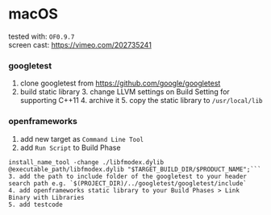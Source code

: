

# macOS
tested with: `OF0.9.7`  
screen cast: https://vimeo.com/202735241

### googletest
1. clone googletest from https://github.com/google/googletest
2. build static library
	3. change LLVM settings on Build Setting for supporting C++11 
	4. archive it
	5. copy the static library to `/usr/local/lib`


### openframeworks
1. add new target as `Command Line Tool`
2. add `Run Script` to Build Phase  
```cp -f ../../../libs/fmodex/lib/osx/libfmodex.dylib "$TARGET_BUILD_DIR/libfmodex.dylib";
install_name_tool -change ./libfmodex.dylib @executable_path/libfmodex.dylib "$TARGET_BUILD_DIR/$PRODUCT_NAME";```
3. add the path to include folder of the googletest to your header search path e.g. `$(PROJECT_DIR)/../googletest/googletest/include`
4. add openframeworks static library to your Build Phases > Link Binary with Libraries
5. add testcode